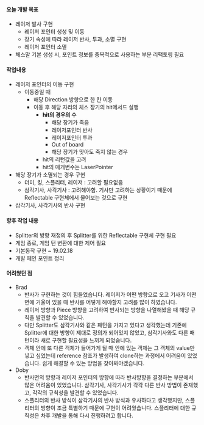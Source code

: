 #### 오늘 개발 목표

- 레이저 발사 구현
  - 레이저 포인터 생성 및 이동
  - 장기 속성에 따라 레이저 반사, 투과, 소멸 구현
  - 레이저 포인터 소멸
- 체스말 기본 생성 시, 포인트 정보를 중복적으로 사용하는 부분 리팩토링 필요



#### 작업내용

- 레이저 포인터의 이동 구현
  - 이동중일 때
    - 해당 Direction 방향으로 한 칸 이동
    - 이동 후 해당 자리의 체스 장기의 hit메서드 실행
      - **hit의 경우의 수**
        - 해당 장기가 죽음
        - 레이저포인터 반사
        - 레이저포인터 투과
        - Out of board
        - 해당 장기가 맞아도 죽지 않는 경우
      - hit의 리턴값을 고려
      - hit의 매개변수는 LaserPointer
- 해당 장기가 소멸되는 경우 구현
  - 더미, 킹, 스플리터, 레이저 : 고려할 필요없음
  - 삼각기사, 사각기사 : 고려해야함. 기사만 고려하는 상황이기 때문에 Reflectable 구현체에서 물어보는 것으로 구현
- 삼각기사, 사각기사의 반사 구현



#### 향후 작업 내용

- Splitter의 방향 재정의 후 Splitter를 위한 Reflectable 구현체 구현 필요
- 게임 종료, 게임 턴 변환에 대한 제어 필요
- 기본동작 구현 ~ 19.02.18
- 개발 페인 포인트 정리



#### 어려웠던 점

- Brad
  - 반사가 구현하는 것이 힘들었습니다. 레이저가 어떤 방향으로 오고 기사가 어떤 면에 거울이 있을 때 반사를 어떻게 해야할지 고려를 많이 하였습니다.
  - 레이저 방향과 Piece 방향을 고려하여 반사되는 방향을 나열해봤을 때 해당 규칙을 발견할 수 있었습니다.
  - 다만 Splitter도 삼각기사와 같은 패턴을 가지고 있다고 생각했는데 기존에 Splitter에 대한 방향이 제대로 정의가 되어있지 않았고, 삼각기사와도 다른 패턴이라 새로 구현할 필요성을 느끼게 되었습니다.
  - 객체 안에 또 다른 객체가 들어가게 될 때 안에 있는 객체는 그 객체의 value만 넣고 싶었는데 reference 참조가 발생하여 clone하는 과정에서 어려움이 있었습니다. 쉽게 해결할 수 있는 방법을 찾아봐야겠습니다.
- Doby
  - 반사면의 방향과 레이저 포인터의 방향에 따라 반사방향을 결정하는 부분에서 많은 어려움이 있었습니다.
    삼각기사, 사각기사가 각각 다른 반사 방법이 존재했고, 각각의 규칙성을 발견할 수 있었습니다.
  - 스플리터의 반사 방식이 삼각기사의 반사 방식과 유사하다고 생각했지만, 스플리터의 방향이 조금 특별하기 때문에
    구현이 어려웠습니다. 스플리터에 대한 규칙성은 차후 개발을 통해 다시 진행하려고 합니다.